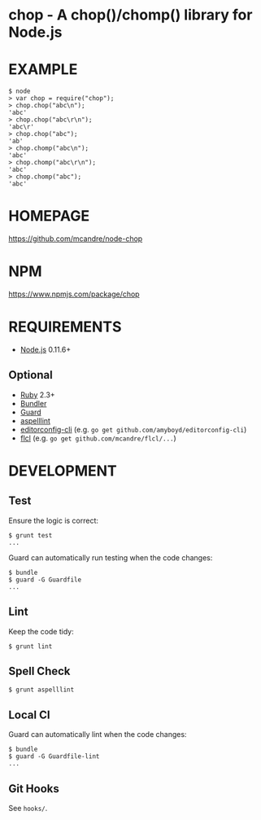 # chop - A chop()/chomp() library for Node.js

# EXAMPLE

```
$ node
> var chop = require("chop");
> chop.chop("abc\n");
'abc'
> chop.chop("abc\r\n");
'abc\r'
> chop.chop("abc");
'ab'
> chop.chomp("abc\n");
'abc'
> chop.chomp("abc\r\n");
'abc'
> chop.chomp("abc");
'abc'
```

# HOMEPAGE

https://github.com/mcandre/node-chop

# NPM

https://www.npmjs.com/package/chop

# REQUIREMENTS

* [Node.js](http://nodejs.org/) 0.11.6+

## Optional

* [Ruby](https://www.ruby-lang.org/) 2.3+
* [Bundler](http://bundler.io/)
* [Guard](http://guardgem.org/)
* [aspelllint](https://github.com/mcandre/aspelllint)
* [editorconfig-cli](https://github.com/amyboyd/editorconfig-cli) (e.g. `go get github.com/amyboyd/editorconfig-cli`)
* [flcl](https://github.com/mcandre/flcl) (e.g. `go get github.com/mcandre/flcl/...`)

# DEVELOPMENT

## Test

Ensure the logic is correct:

```
$ grunt test
...
```

Guard can automatically run testing when the code changes:

```
$ bundle
$ guard -G Guardfile
...
```

## Lint

Keep the code tidy:

```
$ grunt lint
```

## Spell Check

```
$ grunt aspelllint
```

## Local CI

Guard can automatically lint when the code changes:

```
$ bundle
$ guard -G Guardfile-lint
...
```

## Git Hooks

See `hooks/`.
